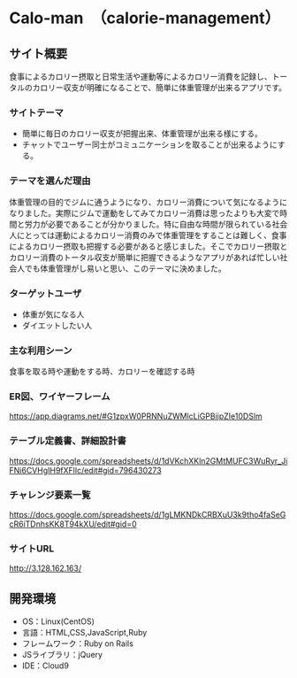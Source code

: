 # Calo-man　（calorie-management）


## サイト概要
食事によるカロリー摂取と日常生活や運動等によるカロリー消費を記録し、トータルのカロリー収支が明確になることで、簡単に体重管理が出来るアプリです。

### サイトテーマ
 - 簡単に毎日のカロリー収支が把握出来、体重管理が出来る様にする。<br>
 - チャットでユーザー同士がコミュニケーションを取ることが出来るようにする。

### テーマを選んだ理由
体重管理の目的でジムに通うようになり、カロリー消費について気になるようになりました。実際にジムで運動をしてみてカロリー消費は思ったよりも大変で時間と労力が必要であることが分かりました。特に自由な時間が限られている社会人にとっては運動によるカロリー消費のみで体重管理をすることは難しく、食事によるカロリー摂取も把握する必要があると感じました。そこでカロリー摂取とカロリー消費のトータル収支が簡単に把握できるようなアプリがあれば忙しい社会人でも体重管理がし易いと思い、このテーマに決めました。

### ターゲットユーザ
 - 体重が気になる人<br>
 - ダイエットしたい人

### 主な利用シーン
食事を取る時や運動をする時、カロリーを確認する時

### ER図、ワイヤーフレーム
https://app.diagrams.net/#G1zpxW0PRNNuZWMlcLiGPBiipZIe10DSlm

### テーブル定義書、詳細設計書
https://docs.google.com/spreadsheets/d/1dVKchXKln2GMtMUFC3WuRyr_JiFNi6CVHgIH9fXFllc/edit#gid=796430273

### チャレンジ要素一覧
https://docs.google.com/spreadsheets/d/1gLMKNDkCRBXuU3k9tho4faSeGcR6iTDnhsKK8T94kXU/edit#gid=0

### サイトURL
http://3.128.162.163/

## 開発環境
- OS：Linux(CentOS)
- 言語：HTML,CSS,JavaScript,Ruby
- フレームワーク：Ruby on Rails
- JSライブラリ：jQuery
- IDE：Cloud9
